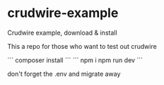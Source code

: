 # crudwire-example
Crudwire example, download &amp; install 

This a repo for those who want to test out crudwire

´´´
composer install
´´´
´´´
npm i
npm run dev
´´´

don't forget the .env
and migrate away
